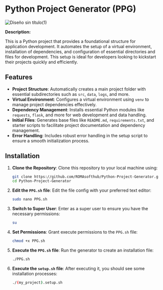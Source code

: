 # Python Project Generator (PPG)

![Diseño sin título(1)](https://github.com/user-attachments/assets/4c2d7504-2194-480a-8211-da5998ff417c)


**Description:**

This is a Python project that provides a foundational structure for application development. It automates the setup of a virtual environment, installation of dependencies, and configuration of essential directories and files for development. This setup is ideal for developers looking to kickstart their projects quickly and efficiently.

## Features
- **Project Structure**: Automatically creates a main project folder with essential subdirectories such as `src`, `data`, `logs`, and more.
- **Virtual Environment**: Configures a virtual environment using `venv` to manage project dependencies effectively.
- **Dependency Management**: Installs essential Python modules like `requests`, `flask`, and more for web development and data handling.
- **Initial Files**: Generates base files like `README.md`, `requirements.txt`, and starter scripts to facilitate project documentation and dependency management.
- **Error Handling**: Includes robust error handling in the setup script to ensure a smooth initialization process.

## Installation

1. **Clone the Repository**: Clone this repository to your local machine using:
   ```bash
   git clone https://github.com/ROMAsofthub/Python-Project-Generator.git
   cd Python-Project-Generator

2. **Edit the `PPG.sh` file**: Edit the file config with your preferred text editor:
   ```bash
   sudo nano PPG.sh

3. **Switch to Super User**: Enter as a super user to ensure you have the necessary permissions:
   ```bash
   su

4. **Set Permissions**: Grant execute permissions to the `PPG.sh` file:
   ```bash
   chmod +x PPG.sh
   
5. **Execute the `PPG.sh` file**: Run the generator to create an installation file:
   ```bash
   ./PPG.sh
   
6. **Execute the `setup.sh` file**: After executing it, you should see some installation processes:
   ```bash
   ./(my_project).setup.sh
